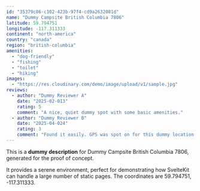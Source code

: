 ```yaml
---
id: "35379c86-c102-423b-97f4-cd9a2632081d"
name: "Dummy Campsite British Columbia 7806"
latitude: 59.794751
longitude: -117.311333
continent: "north-america"
country: "canada"
region: "british-columbia"
amenities:
  - "dog-friendly"
  - "fishing"
  - "toilet"
  - "hiking"
images:
  - "https://res.cloudinary.com/demo/image/upload/v1/sample.jpg"
reviews:
  - author: "Dummy Reviewer A"
    date: "2025-02-013"
    rating: 5
    comment: "A nice, quiet dummy spot with some basic amenities."
  - author: "Dummy Reviewer B"
    date: "2025-04-024"
    rating: 3
    comment: "Found it easily. GPS was spot on for this dummy location."
---
```


This is a **dummy description** for Dummy Campsite British Columbia 7806, generated for the proof of concept.

It provides a serene environment, perfect for demonstrating how SvelteKit can handle a large number of static pages. The coordinates are 59.794751, -117.311333.
